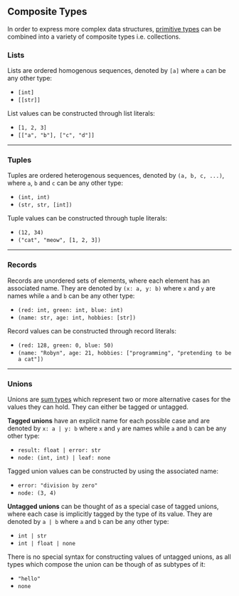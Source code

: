 ## Composite Types

In order to express more complex data structures, [primitive types](./primitive-types.md) can be combined into a variety of composite types i.e. collections.

### Lists
Lists are ordered homogenous sequences, denoted by `[a]` where `a` can be any other type:
- `[int]`
- `[[str]]`

List values can be constructed through list literals:
- `[1, 2, 3]`
- `[["a", "b"], ["c", "d"]]`

---

### Tuples
Tuples are ordered heterogenous sequences, denoted by `(a, b, c, ...)`, where `a`, `b` and `c` can be any other type:
- `(int, int)`
- `(str, str, [int])`

Tuple values can be constructed through tuple literals:
- `(12, 34)`
- `("cat", "meow", [1, 2, 3])`

---

### Records
Records are unordered sets of elements, where each element has an associated name. They are denoted by `(x: a, y: b)` where `x` and `y` are names while `a` and `b` can be any other type:
- `(red: int, green: int, blue: int)`
- `(name: str, age: int, hobbies: [str])`

Record values can be constructed through record literals:
- `(red: 128, green: 0, blue: 50)`
- `(name: "Robyn", age: 21, hobbies: ["programming", "pretending to be a cat"])`

---

### Unions
Unions are [sum types](https://en.wikipedia.org/wiki/Tagged_union) which represent two or more alternative cases for the values they can hold. They can either be tagged or untagged.

**Tagged unions** have an explicit name for each possible case and are denoted by `x: a | y: b` where `x` and `y` are names while `a` and `b` can be any other type:
- `result: float | error: str`
- `node: (int, int) | leaf: none`

Tagged union values can be constructed by using the associated name:
- `error: "division by zero"`
- `node: (3, 4)`

**Untagged unions** can be thought of as a special case of tagged unions, where each case is implicitly tagged by the type of its value. They are denoted by `a | b` where `a` and `b` can be any other type:
- `int | str`
- `int | float | none`

There is no special syntax for constructing values of untagged unions, as all types which compose the union can be though of as subtypes of it:
- `"hello"`
- `none`

